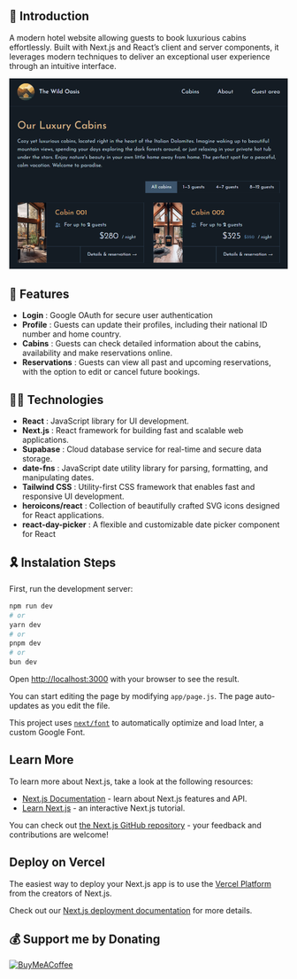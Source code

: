 ## 👋 Introduction

A modern hotel website allowing guests to book luxurious cabins effortlessly. Built with Next.js and React’s client and server components, it leverages modern techniques to deliver an exceptional user experience through an intuitive interface.

![Screenshot of webAppWildOasisHotelWebsite](./public/wildoasishotelwebsite.png)

## 🌟 Features

- **Login** : Google OAuth for secure user authentication
- **Profile** : Guests can update their profiles, including their national ID number and home country.
- **Cabins** : Guests can check detailed information about the cabins, availability and make reservations online.
- **Reservations** : Guests can view all past and upcoming reservations, with the option to edit or cancel future bookings.

## 👨‍💻 Technologies

- **React** : JavaScript library for UI development.
- **Next.js** : React framework for building fast and scalable web applications.
- **Supabase** : Cloud database service for real-time and secure data storage.
- **date-fns** : JavaScript date utility library for parsing, formatting, and manipulating dates.
- **Tailwind CSS** : Utility-first CSS framework that enables fast and responsive UI development.
- **heroicons/react** : Collection of beautifully crafted SVG icons designed for React applications.
- **react-day-picker** : A flexible and customizable date picker component for React

## 🎗️ Instalation Steps

First, run the development server:

```bash
npm run dev
# or
yarn dev
# or
pnpm dev
# or
bun dev
```

Open [http://localhost:3000](http://localhost:3000) with your browser to see the result.

You can start editing the page by modifying `app/page.js`. The page auto-updates as you edit the file.

This project uses [`next/font`](https://nextjs.org/docs/basic-features/font-optimization) to automatically optimize and load Inter, a custom Google Font.

## Learn More

To learn more about Next.js, take a look at the following resources:

- [Next.js Documentation](https://nextjs.org/docs) - learn about Next.js features and API.
- [Learn Next.js](https://nextjs.org/learn) - an interactive Next.js tutorial.

You can check out [the Next.js GitHub repository](https://github.com/vercel/next.js/) - your feedback and contributions are welcome!

## Deploy on Vercel

The easiest way to deploy your Next.js app is to use the [Vercel Platform](https://vercel.com/new?utm_medium=default-template&filter=next.js&utm_source=create-next-app&utm_campaign=create-next-app-readme) from the creators of Next.js.

Check out our [Next.js deployment documentation](https://nextjs.org/docs/deployment) for more details.

## 💰 Support me by Donating

[![BuyMeACoffee](https://img.shields.io/badge/Buy%20Me%20a%20Coffee-ffdd00?style=for-the-badge&logo=buy-me-a-coffee&logoColor=black)](https://buymeacoffee.com/pfiterman)
